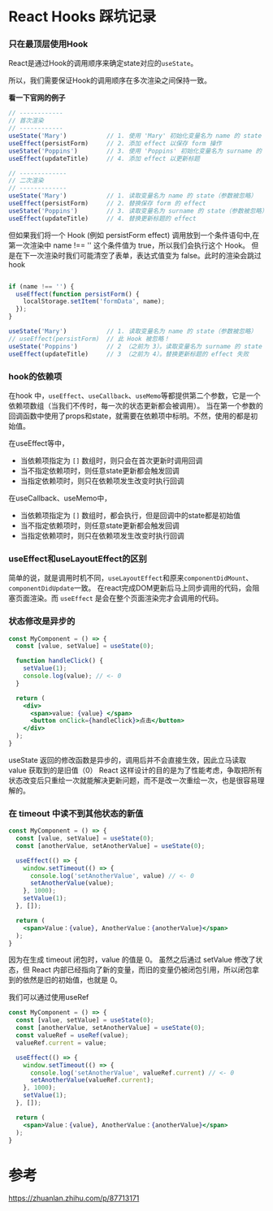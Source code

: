 # React Hooks 踩坑记录

### 只在最顶层使用Hook

React是通过Hook的调用顺序来确定state对应的`useState`。

所以，我们需要保证Hook的调用顺序在多次渲染之间保持一致。

**看一下官网的例子**

```jsx
// ------------
// 首次渲染
// ------------
useState('Mary')           // 1. 使用 'Mary' 初始化变量名为 name 的 state
useEffect(persistForm)     // 2. 添加 effect 以保存 form 操作
useState('Poppins')        // 3. 使用 'Poppins' 初始化变量名为 surname 的 state
useEffect(updateTitle)     // 4. 添加 effect 以更新标题

// -------------
// 二次渲染
// -------------
useState('Mary')           // 1. 读取变量名为 name 的 state（参数被忽略）
useEffect(persistForm)     // 2. 替换保存 form 的 effect
useState('Poppins')        // 3. 读取变量名为 surname 的 state（参数被忽略）
useEffect(updateTitle)     // 4. 替换更新标题的 effect

```

但如果我们将一个 Hook (例如 persistForm effect) 调用放到一个条件语句中,在第一次渲染中 name !== '' 这个条件值为 true，所以我们会执行这个 Hook。
但是在下一次渲染时我们可能清空了表单，表达式值变为 false。此时的渲染会跳过hook

```jsx

if (name !== '') {
  useEffect(function persistForm() {
    localStorage.setItem('formData', name);
  });
}

useState('Mary')           // 1. 读取变量名为 name 的 state（参数被忽略）
// useEffect(persistForm)  // 此 Hook 被忽略！
useState('Poppins')        // 2 （之前为 3）。读取变量名为 surname 的 state 失败
useEffect(updateTitle)     // 3 （之前为 4）。替换更新标题的 effect 失败
```

### hook的依赖项

在hook 中，`useEffect`、`useCallback`、`useMemo`等都提供第二个参数，它是一个依赖项数组（当我们不传时，每一次的状态更新都会被调用）。
当在第一个参数的回调函数中使用了props和state，就需要在依赖项中标明。不然，使用的都是初始值。

在useEffect等中，
- 当依赖项指定为 `[]` 数组时，则只会在首次更新时调用回调
- 当不指定依赖项时，则任意state更新都会触发回调
- 当指定依赖项时，则只在依赖项发生改变时执行回调

在useCallback、useMemo中，
- 当依赖项指定为 `[]` 数组时，都会执行，但是回调中的state都是初始值
- 当不指定依赖项时，则任意state更新都会触发回调
- 当指定依赖项时，则只在依赖项发生改变时执行回调

### useEffect和useLayoutEffect的区别
简单的说，就是调用时机不同，`useLayoutEffect`和原来`componentDidMount`、`componentDidUpdate`一致。
在react完成DOM更新后马上同步调用的代码，会阻塞页面渲染。而 `useEffect` 是会在整个页面渲染完才会调用的代码。

### 状态修改是异步的
```jsx
const MyComponent = () => {
  const [value, setValue] = useState(0);

  function handleClick() {
    setValue(1);
    console.log(value); // <- 0
  }

  return (
    <div>
      <span>value: {value} </span>
      <button onClick={handleClick}>点击</button>
    </div>
  );
}
```
useState 返回的修改函数是异步的，调用后并不会直接生效，因此立马读取 value 获取到的是旧值（0）
React 这样设计的目的是为了性能考虑，争取把所有状态改变后只重绘一次就能解决更新问题，而不是改一次重绘一次，也是很容易理解的。

### 在 timeout 中读不到其他状态的新值

```jsx
const MyComponent = () => {
  const [value, setValue] = useState(0);
  const [anotherValue, setAnotherValue] = useState(0);

  useEffect(() => {
    window.setTimeout(() => {
      console.log('setAnotherValue', value) // <- 0
      setAnotherValue(value);
    }, 1000);
    setValue(1);
  }, []);

  return (
    <span>Value：{value}, AnotherValue：{anotherValue}</span>
  );
}
```
因为在生成 timeout 闭包时，value 的值是 0。
虽然之后通过 setValue 修改了状态，但 React 内部已经指向了新的变量，而旧的变量仍被闭包引用，所以闭包拿到的依然是旧的初始值，也就是 0。

我们可以通过使用useRef
```jsx
const MyComponent = () => {
  const [value, setValue] = useState(0);
  const [anotherValue, setAnotherValue] = useState(0);
  const valueRef = useRef(value);
  valueRef.current = value;

  useEffect(() => {
    window.setTimeout(() => {
      console.log('setAnotherValue', valueRef.current) // <- 0
      setAnotherValue(valueRef.current);
    }, 1000);
    setValue(1);
  }, []);

  return (
    <span>Value：{value}, AnotherValue：{anotherValue}</span>
  );
}
```


# 参考
https://zhuanlan.zhihu.com/p/87713171